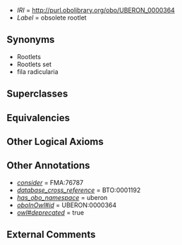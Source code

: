  * *IRI* = http://purl.obolibrary.org/obo/UBERON_0000364
 * *Label* = obsolete rootlet

## Synonyms

 * Rootlets
 * Rootlets set
 * fila radicularia

## Superclasses


## Equivalencies


## Other Logical Axioms


## Other Annotations

 * *[consider](../../er/oboInOwl#consider.md)* = FMA:76787
 * *[database_cross_reference](../../ef/oboInOwl#hasDbXref.md)* = BTO:0001192
 * *[has_obo_namespace](../../ce/oboInOwl#hasOBONamespace.md)* = uberon
 * *[oboInOwl#id](../../id/oboInOwl#id.md)* = UBERON:0000364
 * *[owl#deprecated](../../ed/owl#deprecated.md)* = true

## External Comments

